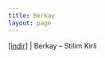 ```yaml
---
title: Berkay
layout: page
---
```

<a href="https://cloud.mail.ru/public/b53d800804e8/Berkay%20-%20Stilim%20Kirli" target="_blank">[indir]</a>   |   Berkay &#8211; Stilim Kirli